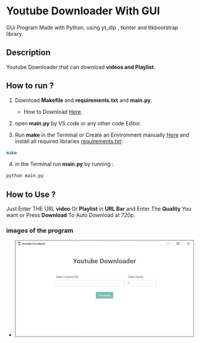 # Youtube Downloader With GUI

GUi Program Made with Python, using yt_dlp , tkinter and ttkbootstrap library.

## Description

Youtube Downloader that can download **videos and Playlist**.

## How to run ?

1. Download **Makefile** and **requirements.txt** and **main.py**.
    - How to Download [Here](images/2.JPG).

3. open **main.py** by VS code or any other code Editor.

4. Run **make** in the Terminal or Create an Environment manually [Here](INSTALL_venv.md) and install all required libraries [requirements.txt](requirements.txt):

```bash
make
```

4. in the Terminal run **main.py** by running :

```bash
python main.py
```

## How to Use ?

Just Enter THE URL **video** Or **Playlist** in **URL Bar** and Enter The **Quality** You want or Press **Download** To Auto Download at 720p.

### images of the program

- ![image](/images/1.JPG)
